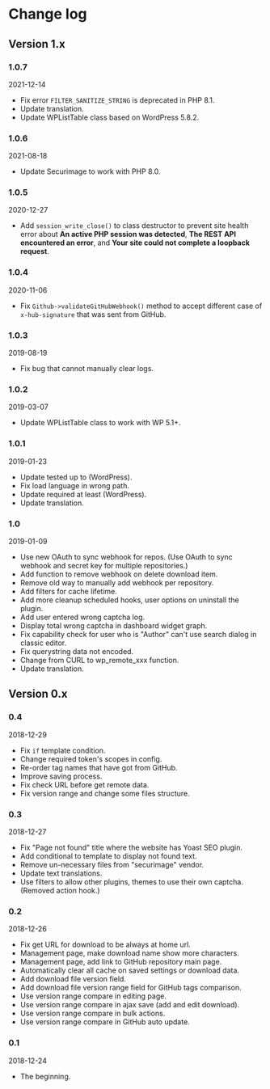 # Change log

## Version 1.x

### 1.0.7
2021-12-14

* Fix error `FILTER_SANITIZE_STRING` is deprecated in PHP 8.1.
* Update translation.
* Update WPListTable class based on WordPress 5.8.2.

### 1.0.6
2021-08-18

* Update Securimage to work with PHP 8.0.

### 1.0.5
2020-12-27

* Add `session_write_close()` to class destructor to prevent site health error about **An active PHP session was detected**, **The REST API encountered an error**, and **Your site could not complete a loopback request**.

### 1.0.4
2020-11-06

* Fix `Github->validateGitHubWebhook()` method to accept different case of `x-hub-signature` that was sent from GitHub.

### 1.0.3
2019-08-19

* Fix bug that cannot manually clear logs.

### 1.0.2
2019-03-07

* Update WPListTable class to work with WP 5.1+.

### 1.0.1
2019-01-23

* Update tested up to (WordPress).
* Fix load language in wrong path.
* Update required at least (WordPress).
* Update translation.

### 1.0
2019-01-09

* Use new OAuth to sync webhook for repos. (Use OAuth to sync webhook and secret key for multiple repositories.)
* Add function to remove webhook on delete download item.
* Remove old way to manually add webhook per repository.
* Add filters for cache lifetime.
* Add more cleanup scheduled hooks, user options on uninstall the plugin.
* Add user entered wrong captcha log.
* Display total wrong captcha in dashboard widget graph.
* Fix capability check for user who is "Author" can't use search dialog in classic editor.
* Fix querystring data not encoded.
* Change from CURL to wp_remote_xxx function.
* Update translation.

## Version 0.x

### 0.4
2018-12-29

* Fix `if` template condition.
* Change required token's scopes in config.
* Re-order tag names that have got from GitHub.
* Improve saving process.
* Fix check URL before get remote data.
* Fix version range and change some files structure.

### 0.3
2018-12-27

* Fix "Page not found" title where the website has Yoast SEO plugin.
* Add conditional to template to display not found text.
* Remove un-necessary files from "securimage" vendor.
* Update text translations.
* Use filters to allow other plugins, themes to use their own captcha. (Removed action hook.)

### 0.2
2018-12-26

* Fix get URL for download to be always at home url.
* Management page, make download name show more characters.
* Management page, add link to GitHub repository main page.
* Automatically clear all cache on saved settings or download data.
* Add download file version field.
* Add download file version range field for GitHub tags comparison.
* Use version range compare in editing page.
* Use version range compare in ajax save (add and edit download).
* Use version range compare in bulk actions.
* Use version range compare in GitHub auto update.

### 0.1
2018-12-24

* The beginning.